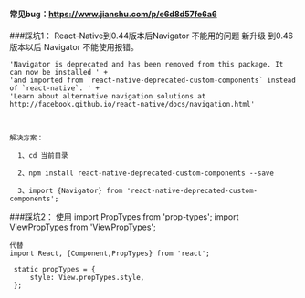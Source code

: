 ####  常见bug：https://www.jianshu.com/p/e6d8d57fe6a6
###踩坑1：
    React-Native到0.44版本后Navigator 不能用的问题
    新升级  到0.46版本以后 Navigator 不能使用报错。
    
    'Navigator is deprecated and has been removed from this package. It can now be installed ' +
    'and imported from `react-native-deprecated-custom-components` instead of `react-native`. ' +
    'Learn about alternative navigation solutions at http://facebook.github.io/react-native/docs/navigation.html'
    
     
    
    解决方案：
    
      1、cd 当前目录
    
      2、npm install react-native-deprecated-custom-components --save
    
      3、import {Navigator} from 'react-native-deprecated-custom-components';
      
###踩坑2：
    使用
    import PropTypes from 'prop-types';
    import ViewPropTypes from 'ViewPropTypes';
    
    代替
    import React, {Component,PropTypes} from 'react';
    
     static propTypes = {
         style: View.propTypes.style,
     };

     